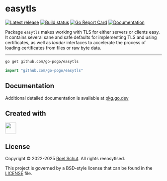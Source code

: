 easytls
=======
[![Latest release][latest-release-img]][latest-release-url]
[![Build status][build-status-img]][build-status-url]
[![Go Report Card][report-img]][report-url]
[![Documentation][doc-img]][doc-url]

[latest-release-img]: https://img.shields.io/github/release/go-pogo/easytls.svg?label=latest

[latest-release-url]: https://github.com/go-pogo/easytls/releases

[build-status-img]: https://github.com/go-pogo/easytls/actions/workflows/test.yml/badge.svg

[build-status-url]: https://github.com/go-pogo/easytls/actions/workflows/test.yml

[report-img]: https://goreportcard.com/badge/github.com/go-pogo/easytls

[report-url]: https://goreportcard.com/report/github.com/go-pogo/easytls

[doc-img]: https://godoc.org/github.com/go-pogo/easytls?status.svg

[doc-url]: https://pkg.go.dev/github.com/go-pogo/easytls


Package `easytls` makes working with TLS for either servers or clients easy.
It contains several sane and safe defaults for implementing TLS and using certificates, as well as _loader_ interfaces
to accelerate the process of loading certificates from files or raw byte data.

<hr>

```sh
go get github.com/go-pogo/easytls
```

```go
import "github.com/go-pogo/easytls"
```

## Documentation

Additional detailed documentation is available at [pkg.go.dev][doc-url]

## Created with

<a href="https://www.jetbrains.com/?from=go-pogo" target="_blank"><img src="https://resources.jetbrains.com/storage/products/company/brand/logos/GoLand_icon.png" width="35" /></a>

## License

Copyright © 2022-2025 [Roel Schut](https://roelschut.nl). All rights reeasytlsed.

This project is governed by a BSD-style license that can be found in the [LICENSE](LICENSE) file.
